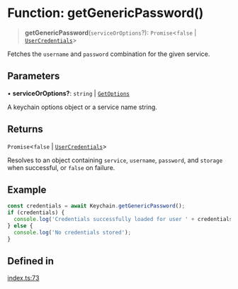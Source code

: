 # Function: getGenericPassword()

> **getGenericPassword**(`serviceOrOptions`?): `Promise`\<`false` \| [`UserCredentials`](../type-aliases/UserCredentials.md)\>

Fetches the `username` and `password` combination for the given service.

## Parameters

• **serviceOrOptions?**: `string` \| [`GetOptions`](../type-aliases/GetOptions.md)

A keychain options object or a service name string.

## Returns

`Promise`\<`false` \| [`UserCredentials`](../type-aliases/UserCredentials.md)\>

Resolves to an object containing `service`, `username`, `password`, and `storage` when successful, or `false` on failure.

## Example

```typescript
const credentials = await Keychain.getGenericPassword();
if (credentials) {
  console.log('Credentials successfully loaded for user ' + credentials.username);
} else {
  console.log('No credentials stored');
}
```

## Defined in

[index.ts:73](https://github.com/oblador/react-native-keychain/blob/7eaf30e4858d9a03afd4c8e017b83a96fbc4e982/src/index.ts#L73)
